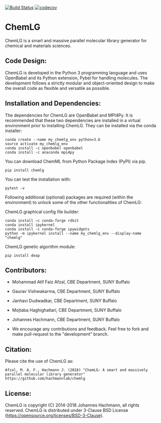 [![Build Status](https://travis-ci.org/hachmannlab/chemlg.svg?branch=master)](https://travis-ci.org/hachmannlab/chemlg)
[![codecov](https://codecov.io/gh/hachmannlab/chemlg/branch/master/graph/badge.svg)](https://codecov.io/gh/hachmannlab/chemlg)
# ChemLG
ChemLG is a smart and massive parallel molecular library generator for chemical and materials sciences.


## Code Design:
ChemLG is developed in the Python 3 programming language and uses OpenBabel and its Python extension, Pybel for handling molecules. The development follows a strictly modular and object-oriented design to make the overall code as flexible and versatile as possible.

## Installation and Dependencies:
The dependencies for ChemLG are OpenBabel and MPI4Py. It is recommended that these two dependencies are installed in a virtual environment prior to installing ChemLG. They can be installed via the conda installer:


    conda create --name my_chemlg_env python=3.6
    source activate my_chemlg_env
    conda install -c openbabel openbabel
    conda install -c anaconda mpi4py
    
You can download ChemML from Python Package Index (PyPI) via pip. 

    pip install chemlg


You can test the installation with:

    pytest -v


Following additional (optional) packages are required (within the environment) to unlock some of the other functionalities of ChemLG:

ChemLG graphical config file builder:

    conda install –c conda-forge rdkit
    conda install ipykernel
    conda install -c conda-forge ipywidgets
    python -m ipykernel install --name my_chemlg_env --display-name "chemlg"


ChemLG genetic algorithm module:

    pip install deap





## Contributors:

- Mohammad Atif Faiz Afzal, CBE Department, SUNY Buffalo
- Gaurav Vishwakarma, CBE Department, SUNY Buffalo
- Janhavi Dudwadkar, CBE Department, SUNY Buffalo
- Mojtaba Haghighatlari, CBE Department, SUNY Buffalo
- Johannes Hachmann, CBE Department, SUNY Buffalo

- We encourage any contributions and feedback. Feel free to fork and make pull-request to the "development" branch.



## Citation:
Please cite the use of ChemLG as:


    Afzal, M. A. F., Hachmann J. (2018) "ChemLG: A smart and massively parallel molecular library generator" https://github.com/hachmannlab/chemlg


## License:
ChemLG is copyright (C) 2014-2018 Johannes Hachmann, all rights reserved.
ChemLG is distributed under 3-Clause BSD License (https://opensource.org/licenses/BSD-3-Clause).

